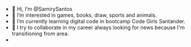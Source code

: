 - 👋 Hi, I’m @SamirySantos
- 👀 I’m interested in games, books, draw, sports and animals.
- 🌱 I’m currently learning digital code in bootcamp Code Girls Santander.
- 💞️ I try to collaborate in my career always looking for news because I'm transitioning from area.
-

<!---
SamirySantos/SamirySantos is a ✨ special ✨ repository because its `README.md` (this file) appears on your GitHub profile.
You can click the Preview link to take a look at your changes.
--->
